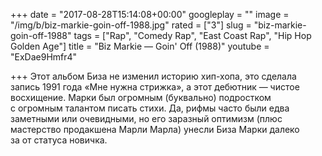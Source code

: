 +++
date = "2017-08-28T15:14:08+00:00"
googleplay = ""
image = "/img/b/biz-markie-goin-off-1988.jpg"
rated = ["3"]
slug = "biz-markie-goin-off-1988"
tags = ["Rap", "Comedy Rap", "East Coast Rap", "Hip Hop Golden Age"]
title = "Biz Markie — Goin' Off (1988)"
youtube = "ExDae9Hmfr4"

+++
Этот альбом Биза не&nbsp;изменил историю хип-хопа, это сделала запись 1991 года &laquo;Мне нужна стрижка&raquo;, а&nbsp;этот дебютник&nbsp;&mdash; чистое восхищение. Марки был огромным (буквально) подростком с&nbsp;огромным талантом писать стихи. Да, рифмы часто были едва заметными или очевидными, но&nbsp;его заразный оптимизм (плюс мастерство продакшена Марли Марла) унесли Биза Марки далеко за&nbsp;от&nbsp;статуса новичка.